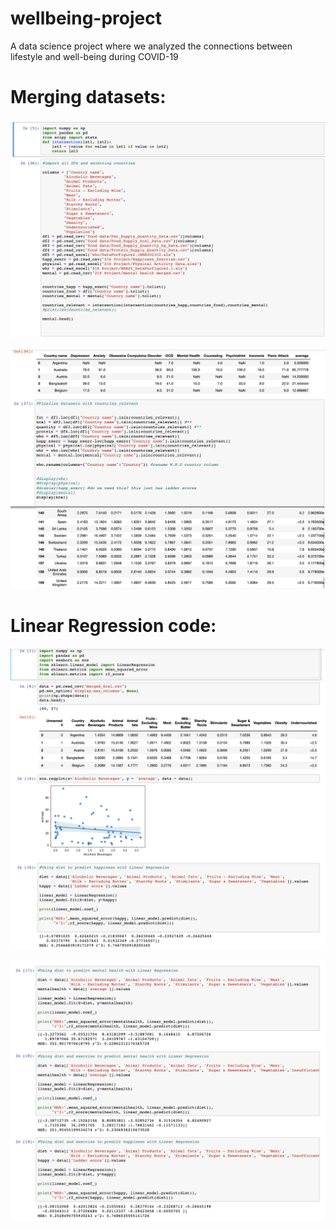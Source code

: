 # wellbeing-project
A data science project where we analyzed the connections between lifestyle and well-being during COVID-19

# Merging datasets:

![demo1](https://github.com/cwz3/wellbeing-project/blob/main/demo/demo1.png)

![demo2](https://github.com/cwz3/wellbeing-project/blob/main/demo/demo2.png)

# Linear Regression code:

![demo3](https://github.com/cwz3/wellbeing-project/blob/main/demo/demo4.png)

![demo4](https://github.com/cwz3/wellbeing-project/blob/main/demo/demo3.png)
